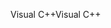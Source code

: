 <span data-ttu-id="1db95-101">Visual C++</span><span class="sxs-lookup"><span data-stu-id="1db95-101">Visual C++</span></span>